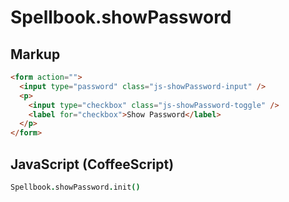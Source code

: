 Spellbook.showPassword
======================

Markup
------

```html
<form action="">
  <input type="password" class="js-showPassword-input" />
  <p>
    <input type="checkbox" class="js-showPassword-toggle" />
    <label for="checkbox">Show Password</label>
  </p>
</form>
```

JavaScript (CoffeeScript)
-------------------------

```coffeescript
Spellbook.showPassword.init()
```
